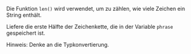 Die Funktion `len()` wird verwendet,
um zu zählen, wie viele Zeichen
ein String enthält.

Liefere die erste Hälfte der
Zeichenkette, die in der
Variable `phrase` gespeichert ist.

Hinweis: Denke an die Typkonvertierung.

